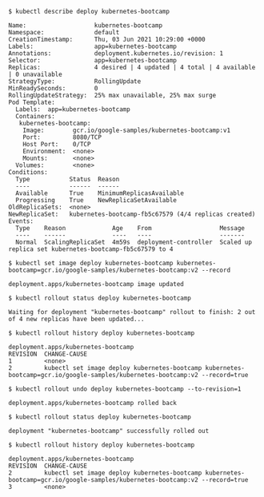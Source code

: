 ```$ kubectl describe deploy kubernetes-bootcamp ```
```
Name:                   kubernetes-bootcamp
Namespace:              default
CreationTimestamp:      Thu, 03 Jun 2021 10:29:00 +0000
Labels:                 app=kubernetes-bootcamp
Annotations:            deployment.kubernetes.io/revision: 1
Selector:               app=kubernetes-bootcamp
Replicas:               4 desired | 4 updated | 4 total | 4 available | 0 unavailable
StrategyType:           RollingUpdate
MinReadySeconds:        0
RollingUpdateStrategy:  25% max unavailable, 25% max surge
Pod Template:
  Labels:  app=kubernetes-bootcamp
  Containers:
   kubernetes-bootcamp:
    Image:        gcr.io/google-samples/kubernetes-bootcamp:v1
    Port:         8080/TCP
    Host Port:    0/TCP
    Environment:  <none>
    Mounts:       <none>
  Volumes:        <none>
Conditions:
  Type           Status  Reason
  ----           ------  ------
  Available      True    MinimumReplicasAvailable
  Progressing    True    NewReplicaSetAvailable
OldReplicaSets:  <none>
NewReplicaSet:   kubernetes-bootcamp-fb5c67579 (4/4 replicas created)
Events:
  Type    Reason             Age    From                   Message
  ----    ------             ----   ----                   -------
  Normal  ScalingReplicaSet  4m59s  deployment-controller  Scaled up replica set kubernetes-bootcamp-fb5c67579 to 4
```
```$ kubectl set image deploy kubernetes-bootcamp kubernetes-bootcamp=gcr.io/google-samples/kubernetes-bootcamp:v2 --record```
```
deployment.apps/kubernetes-bootcamp image updated
```
```$ kubectl rollout status deploy kubernetes-bootcamp ```
```
Waiting for deployment "kubernetes-bootcamp" rollout to finish: 2 out of 4 new replicas have been updated...
```
```$ kubectl rollout history deploy kubernetes-bootcamp```
```
deployment.apps/kubernetes-bootcamp 
REVISION  CHANGE-CAUSE
1         <none>
2         kubectl set image deploy kubernetes-bootcamp kubernetes-bootcamp=gcr.io/google-samples/kubernetes-bootcamp:v2 --record=true
```
```$ kubectl rollout undo deploy kubernetes-bootcamp --to-revision=1```
```
deployment.apps/kubernetes-bootcamp rolled back
```
```$ kubectl rollout status deploy kubernetes-bootcamp```
```
deployment "kubernetes-bootcamp" successfully rolled out
```
```$ kubectl rollout history deploy kubernetes-bootcamp```
```
deployment.apps/kubernetes-bootcamp 
REVISION  CHANGE-CAUSE
2         kubectl set image deploy kubernetes-bootcamp kubernetes-bootcamp=gcr.io/google-samples/kubernetes-bootcamp:v2 --record=true
3         <none>
```
